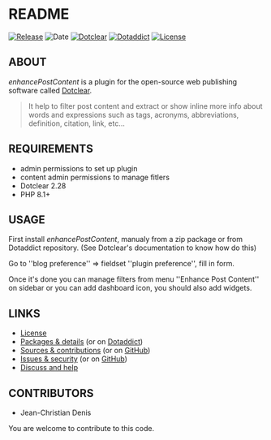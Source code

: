 # README

[![Release](https://img.shields.io/badge/release-2023.10.13-a2cbe9.svg)](https://git.dotclear.watch/JcDenis/enhancePostContent/releases)
![Date](https://img.shields.io/badge/date-2023.10.13-c44d58.svg)
[![Dotclear](https://img.shields.io/badge/dotclear-v2.28-137bbb.svg)](https://fr.dotclear.org/download)
[![Dotaddict](https://img.shields.io/badge/dotaddict-official-9ac123.svg)](https://plugins.dotaddict.org/dc2/details/enhancePostContent)
[![License](https://img.shields.io/badge/license-GPL--2.0-ececec.svg)](https://git.dotclear.watch/JcDenis/enhancePostContent/src/branch/master/LICENSE)

## ABOUT

_enhancePostContent_ is a plugin for the open-source web publishing software called [Dotclear](https://www.dotclear.org).

> It help to filter post content and extract or show inline more info about words and expressions such as tags, acronyms, abbreviations, definition, citation, link, etc...

## REQUIREMENTS

* admin permissions to set up plugin
* content admin permissions to manage fitlers
* Dotclear 2.28
* PHP 8.1+

## USAGE

First install _enhancePostContent_, manualy from a zip package or from 
Dotaddict repository. (See Dotclear's documentation to know how do this)

Go to ''blog preference'' => fieldset ''plugin preference'', fill in form.

Once it's done you can manage filters from menu 
''Enhance Post Content'' on sidebar or you can add dashboard icon,
you should also add widgets.

## LINKS

* [License](https://git.dotclear.watch/JcDenis/enhancePostContent/src/branch/master/LICENSE)
* [Packages & details](https://git.dotclear.watch/JcDenis/enhancePostContent/releases) (or on [Dotaddict](https://plugins.dotaddict.org/dc2/details/enhancePostContent))
* [Sources & contributions](https://git.dotclear.watch/JcDenis/enhancePostContent) (or on [GitHub](https://github.com/JcDenis/enhancePostContent))
* [Issues & security](https://git.dotclear.watch/JcDenis/enhancePostContent/issues) (or on [GitHub](https://github.com/JcDenis/enhancePostContent/issues))
* [Discuss and help](http://forum.dotclear.org/viewtopic.php?id=40876)

## CONTRIBUTORS

* Jean-Christian Denis

You are welcome to contribute to this code.
